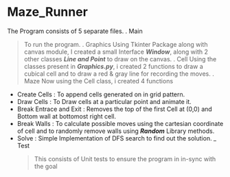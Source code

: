 # Maze_Runner

The Program consists of 5 separate files.
  . Main
  > To run the program.
  . Graphics
  > Using Tkinter Package along with canvas module, I created a small Interface ***Window***, along with 2 other classes ***Line and Point*** to draw on the canvas.
  . Cell
  > Using the classes present in ***Graphics.py***, i created 2 functions to draw a cubical cell and to draw a red & gray line for recording the moves.
  . Maze
  > Now using the Cell class, i created 4 functions
- Create Cells : To append cells generated on in grid pattern.
- Draw Cells : To Draw cells at a particular point and animate it.
- Break Entrace and Exit : Removes the top of the first Cell at (0,0) and Bottom wall at bottomost right cell.
- Break Walls : To calculate possible moves using the cartesian coordinate of cell and to randomly remove walls using ***Random*** Library methods.
- Solve : Simple Implementation of DFS search to find out the solution.
  _ Test
  > This consists of Unit tests to ensure the program in in-sync with the goal
  
  
  

